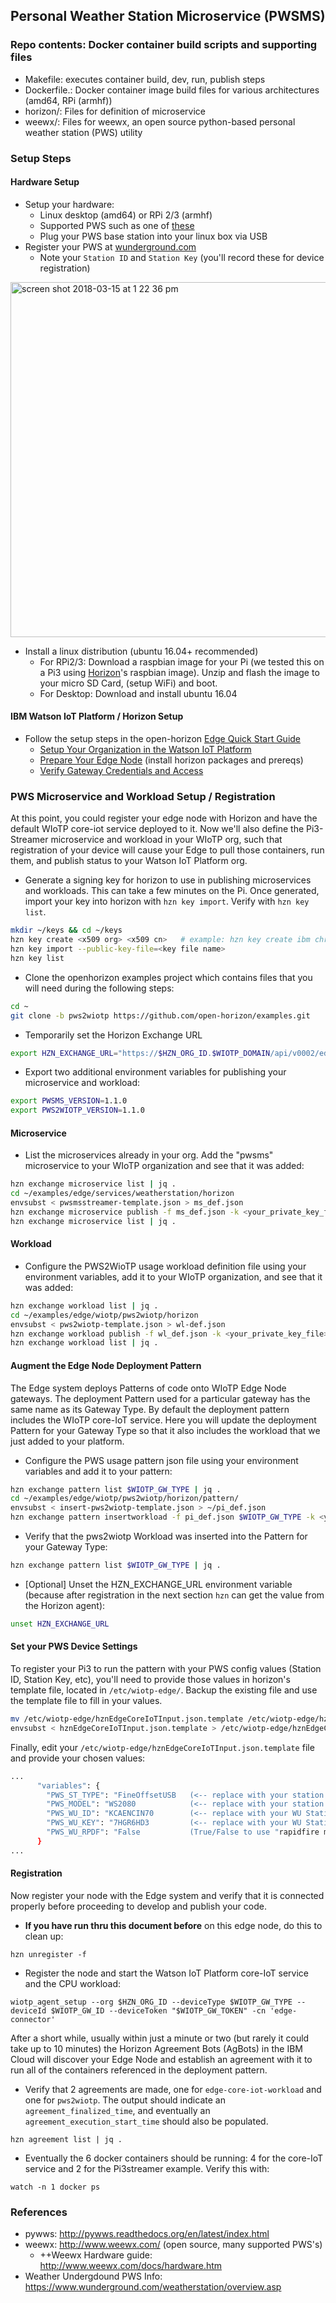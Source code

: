 ## Personal Weather Station Microservice (PWSMS)

### Repo contents: Docker container build scripts and supporting files  
- Makefile: executes container build, dev, run, publish steps
- Dockerfile.<ARCH>:  Docker container image build files for various architectures (amd64, RPi (armhf))
- horizon/: Files for definition of microservice
- weewx/: Files for weewx, an open source python-based personal weather station (PWS) utility

### Setup Steps  
#### Hardware Setup  
- Setup your hardware:  
  - Linux desktop (amd64) or RPi 2/3 (armhf)  
  - Supported PWS such as one of [these](https://bluehorizon.network/documentation/weather)  
  - Plug your PWS base station into your linux box via USB  
- Register your PWS at [wunderground.com](https://www.wunderground.com/personal-weather-station/mypws)  
  - Note your `Station ID` and `Station Key` (you'll record these for device registration)  
<img width="568" alt="screen shot 2018-03-15 at 1 22 36 pm" src="https://user-images.githubusercontent.com/16260619/37489250-3c743c48-2854-11e8-8925-79d94d7f7517.png">
  
- Install a linux distribution (ubuntu 16.04+ recommended)  
  - For RPi2/3: Download a raspbian image for your Pi (we tested this on a Pi3 using [Horizon]()'s raspbian image). Unzip and flash the image to your micro SD Card, (setup WiFi) and boot.  
  - For Desktop: Download and install ubuntu 16.04  

#### IBM Watson IoT Platform / Horizon Setup  
- Follow the setup steps in the open-horizon [Edge Quick Start Guide](https://github.com/open-horizon/examples/blob/master/edge/doc/Edge-Quick-Start-Guide.md)
  - [Setup Your Organization in the Watson IoT Platform](https://github.com/open-horizon/examples/blob/master/edge/doc/Edge-Quick-Start-Guide.md#setup-your-organization-in-the-watson-iot-platform)  
  - [Prepare Your Edge Node](https://github.com/open-horizon/examples/blob/master/edge/doc/Edge-Quick-Start-Guide.md#prepare-your-edge-node)  (install horizon packages and prereqs)  
  - [Verify Gateway Credentials and Access](https://github.com/open-horizon/examples/blob/master/edge/doc/Edge-Quick-Start-Guide.md#verify-your-gateway-credentials-and-access)
 
### PWS Microservice and Workload Setup / Registration
At this point, you could register your edge node with Horizon and have the default WIoTP core-iot service deployed to it. Now we'll also define the Pi3-Streamer microservice and workload in your WIoTP org, such that registration of your device will cause your Edge to pull those containers, run them, and publish status to your Watson IoT Platform org.

* Generate a signing key for horizon to use in publishing microservices and workloads. This can take a few minutes on the Pi. Once generated, import your key into horizon with `hzn key import`. Verify with `hzn key list`.
```bash
mkdir ~/keys && cd ~/keys
hzn key create <x509 org> <x509 cn>   # example: hzn key create ibm chris@ibm.com
hzn key import --public-key-file=<key file name>
hzn key list
```

* Clone the openhorizon examples project which contains files that you will need during the following steps:
```bash
cd ~
git clone -b pws2wiotp https://github.com/open-horizon/examples.git 
```
* Temporarily set the Horizon Exchange URL
```bash
export HZN_EXCHANGE_URL="https://$HZN_ORG_ID.$WIOTP_DOMAIN/api/v0002/edgenode/"
```  

* Export two additional environment variables for publishing your microservice and workload:
```bash
export PWSMS_VERSION=1.1.0
export PWS2WIOTP_VERSION=1.1.0
```

#### Microservice  
* List the microservices already in your org. Add the "pwsms" microservice to your WIoTP organization and see that it was added:  
```bash
hzn exchange microservice list | jq .
cd ~/examples/edge/services/weatherstation/horizon
envsubst < pwsmsstreamer-template.json > ms_def.json
hzn exchange microservice publish -f ms_def.json -k <your_private_key_file>
hzn exchange microservice list | jq .
```

#### Workload  
* Configure the PWS2WioTP usage workload definition file using your environment variables, add it to your WIoTP organization, and see that it was added:  
```bash
hzn exchange workload list | jq .
cd ~/examples/edge/wiotp/pws2wiotp/horizon
envsubst < pws2wiotp-template.json > wl-def.json
hzn exchange workload publish -f wl_def.json -k <your_private_key_file>
hzn exchange workload list | jq .
```

#### Augment the Edge Node Deployment Pattern
The Edge system deploys Patterns of code onto WIoTP Edge Node gateways. The deployment Pattern used for a particular gateway has the same name as its Gateway Type. By default the deployment pattern includes the WIoTP core-IoT service. Here you will update the deployment Pattern for your Gateway Type so that it also includes the workload that we just added to your platform.

* Configure the PWS usage pattern json file using your environment variables and add it to your pattern:
```bash
hzn exchange pattern list $WIOTP_GW_TYPE | jq .
cd ~/examples/edge/wiotp/pws2wiotp/horizon/pattern/
envsubst < insert-pws2wiotp-template.json > ~/pi_def.json
hzn exchange pattern insertworkload -f pi_def.json $WIOTP_GW_TYPE -k <your_private_key_file>
```
* Verify that the pws2wiotp Workload was inserted into the Pattern for your Gateway Type:
```bash
hzn exchange pattern list $WIOTP_GW_TYPE | jq .
```
* [Optional] Unset the HZN_EXCHANGE_URL environment variable (because after registration in the next section `hzn` can get the value from the Horizon agent):
```bash
unset HZN_EXCHANGE_URL
```
#### Set your PWS Device Settings
To register your Pi3 to run the pattern with your PWS config values (Station ID, Station Key, etc), you'll need to provide those values in horizon's template file, located in `/etc/wiotp-edge/`.  Backup the existing file and use the template file to fill in your values. 

```bash
mv /etc/wiotp-edge/hznEdgeCoreIoTInput.json.template /etc/wiotp-edge/hznEdgeCoreIoTInput.json.template.orig # Backup the original
envsubst < hznEdgeCoreIoTInput.json.template > /etc/wiotp-edge/hznEdgeCoreIoTInput.json.template
```  
Finally, edit your `/etc/wiotp-edge/hznEdgeCoreIoTInput.json.template` file and provide your chosen values:

```bash
...
      "variables": {
        "PWS_ST_TYPE": "FineOffsetUSB   (<-- replace with your station driver++)",
        "PWS_MODEL": "WS2080            (<-- replace with your station type++)",
        "PWS_WU_ID": "KCAENCIN70        (<-- replace with your WU Station ID)",
        "PWS_WU_KEY": "7HGR6HD3         (<-- replace with your WU Station Key)",
        "PWS_WU_RPDF": "False           (True/False to use "rapidfire mode", sends data to WU more often)"
      }
...
```

#### Registration
Now register your node with the Edge system and verify that it is connected properly before proceeding to develop and publish your code.

* **If you have run thru this document before** on this edge node, do this to clean up:
```
hzn unregister -f
```
* Register the node and start the Watson IoT Platform core-IoT service and the CPU workload:
```
wiotp_agent_setup --org $HZN_ORG_ID --deviceType $WIOTP_GW_TYPE --deviceId $WIOTP_GW_ID --deviceToken "$WIOTP_GW_TOKEN" -cn 'edge-connector'
```
After a short while, usually within just a minute or two (but rarely it could take up to 10 minutes) the Horizon Agreement Bots (AgBots) in the IBM Cloud will discover your Edge Node and establish an agreement with it to run all of the containers referenced in the deployment pattern.
* Verify that 2 agreements are made, one for `edge-core-iot-workload` and one for `pws2wiotp`.  The output should indicate an `agreement_finalized_time`, and eventually an `agreement_execution_start_time` should also be populated.
```
hzn agreement list | jq . 
```

* Eventually the 6 docker containers should be running: 4 for the core-IoT service and 2 for the Pi3streamer example.  Verify this with:
```
watch -n 1 docker ps
```

### References  
* pywws: http://pywws.readthedocs.org/en/latest/index.html
* weewx: http://www.weewx.com/  (open source, many supported PWS's)
  * ++Weewx Hardware guide: http://www.weewx.com/docs/hardware.htm
* Weather Undergdound PWS Info: https://www.wunderground.com/weatherstation/overview.asp
